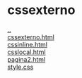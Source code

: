 # cssexterno 
<a href='https://gabrielryanft.github.io/learning/cursoemvideo/htmlecss/css' target='_self' rel='prev'>..</a><br/>
<a href='https://gabrielryanft.github.io/learning/cursoemvideo/htmlecss/css/cssexterno/cssexterno.html' target='_blank' rel='next'>cssexterno.html</a><br/>
<a href='https://gabrielryanft.github.io/learning/cursoemvideo/htmlecss/css/cssexterno/cssinline.html' target='_blank' rel='next'>cssinline.html</a><br/>
<a href='https://gabrielryanft.github.io/learning/cursoemvideo/htmlecss/css/cssexterno/csslocal.html' target='_blank' rel='next'>csslocal.html</a><br/>
<a href='https://gabrielryanft.github.io/learning/cursoemvideo/htmlecss/css/cssexterno/pagina2.html' target='_blank' rel='next'>pagina2.html</a><br/>
<a href='https://gabrielryanft.github.io/learning/cursoemvideo/htmlecss/css/cssexterno/style.css' target='_blank' rel='next'>style.css</a><br/>

